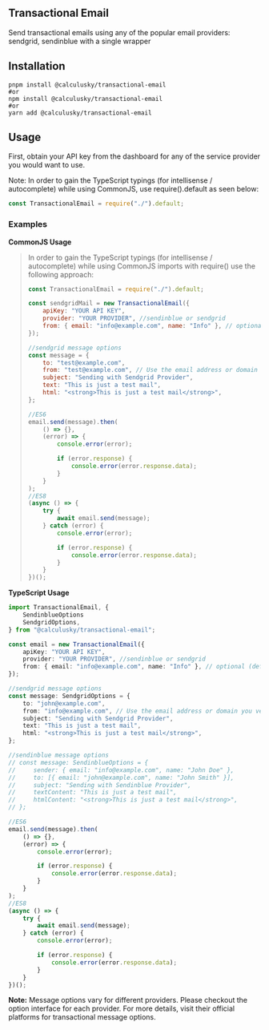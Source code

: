 ## Transactional Email

Send transactional emails using any of the popular email providers: sendgrid, sendinblue with a single wrapper

## Installation

```shell
pnpm install @calculusky/transactional-email
#or
npm install @calculusky/transactional-email
#or
yarn add @calculusky/transactional-email
```

## Usage

First, obtain your API key from the dashboard for any of the service provider you would want to use.

Note: In order to gain the TypeScript typings (for intellisense / autocomplete) while using CommonJS, use require().default as seen below:

```js
const TransactionalEmail = require("./").default;
```

### Examples

**CommonJS Usage**

> In order to gain the TypeScript typings (for intellisense / autocomplete) while using CommonJS imports with require() use the following approach:
>
> ```js
> const TransactionalEmail = require("./").default;
>
> const sendgridMail = new TransactionalEmail({
>     apiKey: "YOUR API KEY",
>     provider: "YOUR PROVIDER", //sendinblue or sendgrid
>     from: { email: "info@example.com", name: "Info" }, // optional (default value for the sender). You can set or overwrite it in the send() method options
> });
>
> //sendgrid message options
> const message = {
>     to: "test@example.com",
>     from: "test@example.com", // Use the email address or domain you verified
>     subject: "Sending with Sendgrid Provider",
>     text: "This is just a test mail",
>     html: "<strong>This is just a test mail</strong>",
> };
>
> //ES6
> email.send(message).then(
>     () => {},
>     (error) => {
>         console.error(error);
>
>         if (error.response) {
>             console.error(error.response.data);
>         }
>     }
> );
> //ES8
> (async () => {
>     try {
>         await email.send(message);
>     } catch (error) {
>         console.error(error);
>
>         if (error.response) {
>             console.error(error.response.data);
>         }
>     }
> })();
> ```

**TypeScript Usage**

```ts
import TransactionalEmail, {
    SendinblueOptions
    SendgridOptions,
} from "@calculusky/transactional-email";

const email = new TransactionalEmail({
    apiKey: "YOUR API KEY",
    provider: "YOUR PROVIDER", //sendinblue or sendgrid
    from: { email: "info@example.com", name: "Info" }, // optional (default value for the sender). You can set or overwrite it in the send() method options
});

//sendgrid message options
const message: SendgridOptions = {
    to: "john@example.com",
    from: "info@example.com", // Use the email address or domain you verified
    subject: "Sending with Sendgrid Provider",
    text: "This is just a test mail",
    html: "<strong>This is just a test mail</strong>",
};

//sendinblue message options
// const message: SendinblueOptions = {
//     sender: { email: "info@example.com", name: "John Doe" },
//     to: [{ email: "john@example.com", name: "John Smith" }],
//     subject: "Sending with Sendinblue Provider",
//     textContent: "This is just a test mail",
//     htmlContent: "<strong>This is just a test mail</strong>",
// };

//ES6
email.send(message).then(
    () => {},
    (error) => {
        console.error(error);

        if (error.response) {
            console.error(error.response.data);
        }
    }
);
//ES8
(async () => {
    try {
        await email.send(message);
    } catch (error) {
        console.error(error);

        if (error.response) {
            console.error(error.response.data);
        }
    }
})();
```

**Note:** Message options vary for different providers. Please checkout the option interface for each provider. For more details, visit their official platforms for transactional message options.
